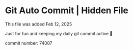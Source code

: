# Git Auto Commit | Hidden File

This file was added Feb 12, 2025

Just for fun and keeping my daily git commit active 🤪

commit number: 74007
